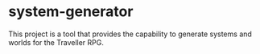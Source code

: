 # system-generator
This project is a tool that provides the capability to generate systems and worlds for the Traveller RPG.

